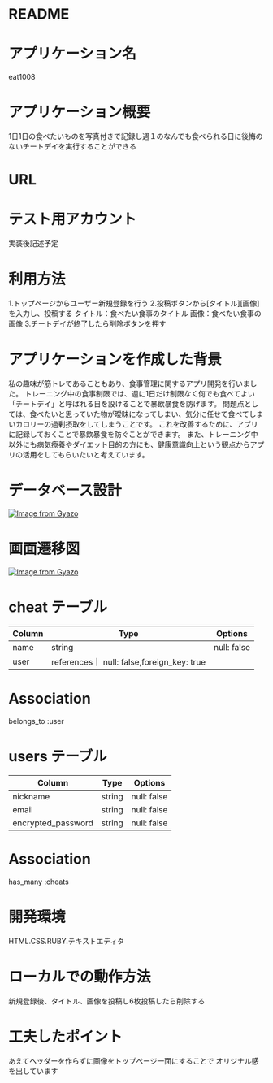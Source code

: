 # README
# アプリケーション名  
eat1008 
# アプリケーション概要  
1日1日の食べたいものを写真付きで記録し週１のなんでも食べられる日に後悔のないチートデイを実行することができる  
# URL  
  
# テスト用アカウント  
  実装後記述予定  
  # 利用方法  
1.トップページからユーザー新規登録を行う
2.投稿ボタンから[タイトル][画像]を入力し、投稿する
タイトル：食べたい食事のタイトル
画像：食べたい食事の画像
 3.チートデイが終了したら削除ボタンを押す
# アプリケーションを作成した背景  
私の趣味が筋トレであることもあり、食事管理に関するアプリ開発を行いました。
トレーニング中の食事制限では、週に1日だけ制限なく何でも食べてよい「チートデイ」と呼ばれる日を設けることで暴飲暴食を防げます。
問題点としては、食べたいと思っていた物が曖昧になってしまい、気分に任せて食べてしまいカロリーの過剰摂取をしてしまうことです。
これを改善するために、アプリに記録しておくことで暴飲暴食を防ぐことができます。
また、トレーニング中以外にも病気療養やダイエット目的の方にも、健康意識向上という観点からアプリの活用をしてもらいたいと考えています。 
# データベース設計  
[![Image from Gyazo](https://i.gyazo.com/345008707f358ce0aed699c910d8aa41.png)](https://gyazo.com/345008707f358ce0aed699c910d8aa41)  
# 画面遷移図  
[![Image from Gyazo](https://i.gyazo.com/1ebff3d3a9939619c0e9d6e67ab54e39.png)](https://gyazo.com/1ebff3d3a9939619c0e9d6e67ab54e39)  

# cheat テーブル  
| Column            | Type   | Options     |
| ------------------| ------ | ----------- |
| name              | string | null: false |  
| user              |references｜ null: false,foreign_key: true |
# Association  
belongs_to :user  
# users テーブル  
| Column            | Type   | Options     |
| ------------------| ------ | ----------- |
| nickname           | string | null: false |
| email              | string | null: false |
| encrypted_password | string | null: false |  

# Association  
has_many :cheats

# 開発環境  
HTML.CSS.RUBY.テキストエディタ  
# ローカルでの動作方法  
新規登録後、タイトル、画像を投稿し6枚投稿したら削除する  
# 工夫したポイント　  
あえてヘッダーを作らずに画像をトップページ一面にすることで
オリジナル感を出しています
